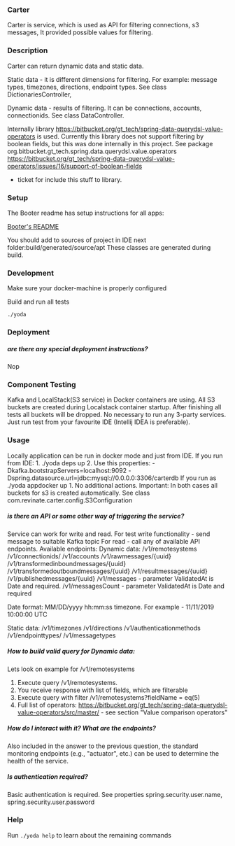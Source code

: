 ###  Carter
Carter is service, which is used as API for filtering connections, s3 messages,
It provided possible values for filtering.

###  Description

Carter can return dynamic data and static data.

Static data - it is different dimensions for filtering. For example: message types, timezones, directions, endpoint types.
See class DictionariesController,

Dynamic data - results of filtering. It can be connections, accounts, connectionids. See class DataController.

Internally library https://bitbucket.org/gt_tech/spring-data-querydsl-value-operators is used.
Currently this library does not support filtering by boolean fields, but this was done internally in this project.
See package org.bitbucket.gt_tech.spring.data.querydsl.value.operators
https://bitbucket.org/gt_tech/spring-data-querydsl-value-operators/issues/16/support-of-boolean-fields 
- ticket for include this stuff to library. 

###  Setup

The Booter readme has setup instructions for all apps:

[Booter's README](https://github.com/revinate/booter#setup)

You should add to sources of project in IDE next folder:build/generated/source/apt
These classes are generated during build.

###  Development

Make sure your docker-machine is properly configured

Build and run all tests
```
./yoda
```

### Deployment

##### _are there any special deployment instructions?_

Nop

###  Component Testing 
   Kafka and LocalStack(S3 service) in Docker containers are using. All S3 buckets are created during Localstack container startup.
   After finishing all tests all buckets will be dropped. No necessary to run any 3-party services. Just run test from your
   favourite IDE (Intellij IDEA is preferable).
   
### Usage
   Locally application can be run in docker mode and just from IDE.
   If you run from IDE:
     1. ./yoda deps up
     2. Use this properties: -Dkafka.bootstrapServers=localhost:9092 -Dspring.datasource.url=jdbc:mysql://0.0.0.0:3306/carterdb
  If you run as ./yoda appdocker up
     1. No additional actions.
  Important: In both cases all buckets for s3 is created automatically. See class com.revinate.carter.config.S3Configuration           

##### _is there an API or some other way of triggering the service?_
  Service can work for write and read. For test write functionality - send message to suitable Kafka topic
  For read - call any of available API endpoints.
  Available endpoints:
   Dynamic data:
   /v1/remotesystems
   /v1/connectionids/
   /v1/accounts
   /v1/rawmessages/{uuid}
   /v1/transformedinboundmessages/{uuid}
   /v1/transformedoutboundmessages/{uuid}
   /v1/resultmessages/{uuid}
   /v1/publishedmessages/{uuid}
   /v1/messages - parameter ValidatedAt is Date and required.
   /v1/messagesCount - parameter ValidatedAt is Date and required   

   Date format: MM/DD/yyyy hh:mm:ss timezone. For example - 11/11/2019 10:00:00 UTC
   
   Static data:
   /v1/timezones
   /v1/directions
   /v1/authenticationmethods
   /v1/endpointtypes/
   /v1/messagetypes
   
   
##### _How to build valid query for Dynamic data:_
   Lets look on example for /v1/remotesystems
   1. Execute query /v1/remotesystems.
   2. You receive response with list of fields, which are filterable
   3. Execute query with filter /v1/remotesystems?fieldName = eq(5)
   4. Full list of operators: https://bitbucket.org/gt_tech/spring-data-querydsl-value-operators/src/master/ - see section "Value comparison operators"   
   
   
##### _How do I interact with it? What are the endpoints?_
   Also included in the answer to the previous question, the standard
   monitoring endpoints (e.g., "actuator", etc.) can be used to determine
   the health of the service.
    
   
##### _Is authentication required?_
   Basic authentication is required. See properties spring.security.user.name, spring.security.user.password 

###  Help
Run `./yoda help` to learn about the remaining commands